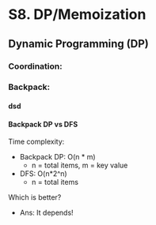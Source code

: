 # S8. DP/Memoization

## Dynamic Programming \(DP\) 

### Coordination:

### Backpack: 

#### dsd

#### Backpack DP vs DFS

Time complexity: 

* Backpack DP: O\(n \* m\)
  * n = total items, m = key value
* DFS: O\(n\*2^n\)
  * n = total items

Which is better?

* Ans: It depends!



